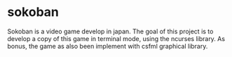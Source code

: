 # sokoban

Sokoban is a video game develop in japan.
The goal of this project is to develop a copy of this game in terminal mode, using the ncurses library.
As bonus, the game as also been implement with csfml graphical library.
